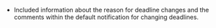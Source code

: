 - Included information about the reason for deadline changes and the comments within the default notification for changing deadlines.
